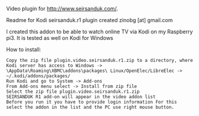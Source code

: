 Video plugin for http://www.seirsanduk.com/.

Readme for Kodi seirsanduk.r1 plugin created zinobg [at] gmail.com

I created this addon to be able to watch online TV via Kodi on my Raspberry pi3. It is tested as well on Kodi for Windows

How to install:

    Copy the zip file plugin.video.seirsanduk.r1.zip to a directory, where Kodi server has access to Windows -> \AppData\Roaming\XBMC\addons\packages\ Linux/OpenElec/LibreElec -> ~/.kodi/addons/packages/
    Run Kodi and go to System -> Add-ons
    From Add-ons menu select -> Install from zip file
    Select the zip file plugin.video.seirsanduk.r1.zip
    SEIRSANDUK R1 add-on will appear in the video addon list
    Before you run it you have to provide login information For this select the addon in the list and the PC use right mouse button.

